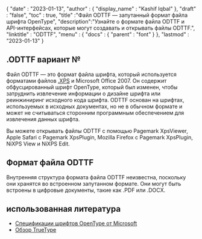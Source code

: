 {
  "date" : "2023-01-13",
  "author" : {
    "display_name" : "Kashif Iqbal"
},
  "draft" : "false",
  "toc" : true,
  "title" :"Файл ODTTF — запутанный формат файла шрифта OpenType",
  "description":"Узнайте о формате файла ODTTF и API-интерфейсах, которые могут создавать и открывать файлы ODTTF.",
  "linktitle" : "ODTTF",
  "menu" : {
    "docs" : {
      "parent" : "font"
}
},
  "lastmod" : "2023-01-13"
}

## .ODTTF вариант №

Файл ODTTF — это формат файла шрифта, который используется форматами файлов [.XPS](/ru/page-description-language/xps/) и Microsoft Office 2007. Он содержит обфусцированный шрифт OpenType, который был изменен, чтобы затруднить извлечение информации о дизайне шрифта или реинжиниринг исходного кода шрифта. ODTTF основан на шрифтах, используемых в исходных документах, но не в обычном формате и может не считываться сторонним программным обеспечением для извлечения данных шрифта.

Вы можете открывать файлы ODTTF с помощью Pagemark XpsViewer, Apple Safari с Pagemark XpsPlugin, Mozilla Firefox с Pagemark XpsPlugin,
NiXPS View и NiXPS Edit.

## Формат файла ODTTF

Внутренняя структура формата файла ODTTF неизвестна, поскольку они хранятся во встроенном запутанном формате. Они могут быть встроены в цифровые документы, такие как .PDF или .DOCX.

## использованная литература
* [Спецификации шрифтов OpenType от Microsoft](https://learn.microsoft.com/en-us/typography/opentype/spec/overview)
* [Обзор TrueType](https://learn.microsoft.com/en-us/typography/truetype/)

